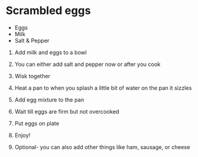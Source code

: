 # Scrambled eggs

* Eggs
* Milk
* Salt & Pepper

1. Add milk and eggs to a bowl
2. You can either add salt and pepper now or after you cook
3. Wisk together
3. Heat a pan to when you splash a little bit of water on the pan it sizzles 
4. Add egg mixture to the pan
5. Wait till eggs are firm but not overcooked
6. Put eggs on plate
7. Enjoy!

8. Optional- you can also add other things like ham, sausage, or cheese